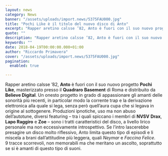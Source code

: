 ```yaml
---
layout: news
category: News
banner: "/assets/uploads/import.news/5375FAU000.jpg"
title: "Pochi Like è il titolo del nuovo disco di Anto"
excerpt: "Rapper aretino calsse ’82, Anto è fuori con il suo nuovo progetto Pochi Like, masterizzato presso il Quadraro Basement di Roma e distribuito da Believe Digital. Un onesto progetto in grado di appassionare gli amanti delle sonorità più recenti, in particolar modo la corrente trap e la derivazione elettronica alla quale si lega, senza però [&hellip"
quote: ""
description: "Rapper aretino calsse ’82, Anto è fuori con il suo nuovo progetto Pochi Like, masterizzato presso il Quadraro Basement di Roma e distribuito da Believe Digital. Un onesto progetto in grado di appassionare gli amanti delle sonorità più recenti, in particolar modo la corrente trap e la derivazione elettronica alla quale si lega, senza però [&hellip"
keywords: ""
date: 2018-04-19T00:00:00.000+01:00
author: "Riccardo Primavera"
cover: "/assets/uploads/import.news/5375FAU000.jpg"
pagination:
  enabled: true

---
```


Rapper aretino calsse ’82, **Anto** è fuori con il suo nuovo progetto **Pochi Like**, masterizzato presso il **Quadraro** **Basement** di Roma e distribuito da **Believe Digital**. Un onesto progetto in grado di appassionare gli amanti delle sonorità più recenti, in particolar modo la corrente trap e la derivazione elettronica alla quale si lega, senza però quell’aura cupa che si legava in origine al sottogenere. Produzioni ipnotiche, uso ma non abuso dell’autotune, diversi featuring – tra i quali spiccano i membri di **NVSV** **Drax**, **Lapo Raggiro** e **Zoe** – sono i tratti caratteristici del disco, a livello lirico personale ma non eccessivamente introspettivo. Se l’intro lascerebbe presagire un disco molto riflessivo, Anto limita questo tipo di episodi e li miscela a brani dall’attitudine più leggera, quali _Neymar_ e _Faccina Felice_.  
9 tracce scorrevoli, non memorabili ma che meritano un ascolto, soprattutto se si è amanti di questo tipo di suoni.